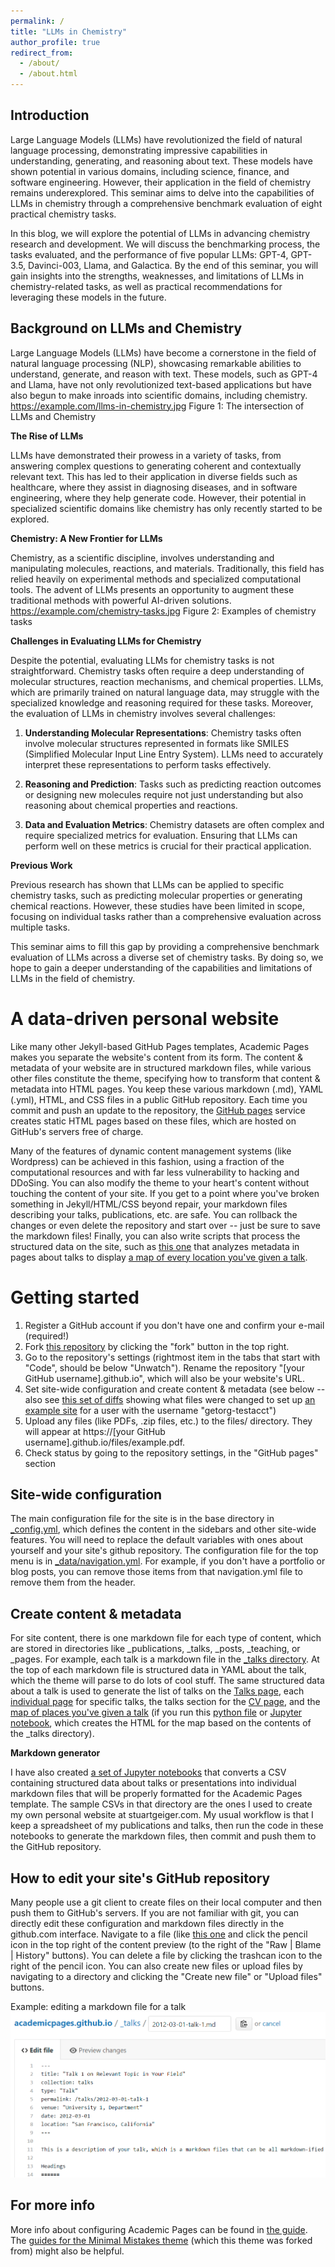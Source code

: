 ```yaml
---
permalink: /
title: "LLMs in Chemistry"
author_profile: true
redirect_from: 
  - /about/
  - /about.html
---
```




Introduction
------

Large Language Models (LLMs) have revolutionized the field of natural language processing, demonstrating impressive capabilities in understanding, generating, and reasoning about text. These models have shown potential in various domains, including science, finance, and software engineering. However, their application in the field of chemistry remains underexplored. This seminar aims to delve into the capabilities of LLMs in chemistry through a comprehensive benchmark evaluation of eight practical chemistry tasks.

In this blog, we will explore the potential of LLMs in advancing chemistry research and development. We will discuss the benchmarking process, the tasks evaluated, and the performance of five popular LLMs: GPT-4, GPT-3.5, Davinci-003, Llama, and Galactica. By the end of this seminar, you will gain insights into the strengths, weaknesses, and limitations of LLMs in chemistry-related tasks, as well as practical recommendations for leveraging these models in the future.

Background on LLMs and Chemistry
------

Large Language Models (LLMs) have become a cornerstone in the field of natural language processing (NLP), showcasing remarkable abilities to understand, generate, and reason with text. These models, such as GPT-4 and Llama, have not only revolutionized text-based applications but have also begun to make inroads into scientific domains, including chemistry.
https://example.com/llms-in-chemistry.jpg
Figure 1: The intersection of LLMs and Chemistry

**The Rise of LLMs**

LLMs have demonstrated their prowess in a variety of tasks, from answering complex questions to generating coherent and contextually relevant text. This has led to their application in diverse fields such as healthcare, where they assist in diagnosing diseases, and in software engineering, where they help generate code. However, their potential in specialized scientific domains like chemistry has only recently started to be explored.

**Chemistry: A New Frontier for LLMs**

Chemistry, as a scientific discipline, involves understanding and manipulating molecules, reactions, and materials. Traditionally, this field has relied heavily on experimental methods and specialized computational tools. The advent of LLMs presents an opportunity to augment these traditional methods with powerful AI-driven solutions.
https://example.com/chemistry-tasks.jpg
Figure 2: Examples of chemistry tasks

**Challenges in Evaluating LLMs for Chemistry**

Despite the potential, evaluating LLMs for chemistry tasks is not straightforward. Chemistry tasks often require a deep understanding of molecular structures, reaction mechanisms, and chemical properties. LLMs, which are primarily trained on natural language data, may struggle with the specialized knowledge and reasoning required for these tasks.
Moreover, the evaluation of LLMs in chemistry involves several challenges:

1. **Understanding Molecular Representations**: Chemistry tasks often involve molecular structures represented in formats like SMILES (Simplified Molecular Input Line Entry System). LLMs need to accurately interpret these representations to perform tasks effectively.

2. **Reasoning and Prediction**: Tasks such as predicting reaction outcomes or designing new molecules require not just understanding but also reasoning about chemical properties and reactions.

3. **Data and Evaluation Metrics**: Chemistry datasets are often complex and require specialized metrics for evaluation. Ensuring that LLMs can perform well on these metrics is crucial for their practical application.

**Previous Work**

Previous research has shown that LLMs can be applied to specific chemistry tasks, such as predicting molecular properties or generating chemical reactions. However, these studies have been limited in scope, focusing on individual tasks rather than a comprehensive evaluation across multiple tasks.

This seminar aims to fill this gap by providing a comprehensive benchmark evaluation of LLMs across a diverse set of chemistry tasks. By doing so, we hope to gain a deeper understanding of the capabilities and limitations of LLMs in the field of chemistry.








A data-driven personal website
======
Like many other Jekyll-based GitHub Pages templates, Academic Pages makes you separate the website's content from its form. The content & metadata of your website are in structured markdown files, while various other files constitute the theme, specifying how to transform that content & metadata into HTML pages. You keep these various markdown (.md), YAML (.yml), HTML, and CSS files in a public GitHub repository. Each time you commit and push an update to the repository, the [GitHub pages](https://pages.github.com/) service creates static HTML pages based on these files, which are hosted on GitHub's servers free of charge.

Many of the features of dynamic content management systems (like Wordpress) can be achieved in this fashion, using a fraction of the computational resources and with far less vulnerability to hacking and DDoSing. You can also modify the theme to your heart's content without touching the content of your site. If you get to a point where you've broken something in Jekyll/HTML/CSS beyond repair, your markdown files describing your talks, publications, etc. are safe. You can rollback the changes or even delete the repository and start over -- just be sure to save the markdown files! Finally, you can also write scripts that process the structured data on the site, such as [this one](https://github.com/academicpages/academicpages.github.io/blob/master/talkmap.ipynb) that analyzes metadata in pages about talks to display [a map of every location you've given a talk](https://academicpages.github.io/talkmap.html).

Getting started
======
1. Register a GitHub account if you don't have one and confirm your e-mail (required!)
1. Fork [this repository](https://github.com/academicpages/academicpages.github.io) by clicking the "fork" button in the top right. 
1. Go to the repository's settings (rightmost item in the tabs that start with "Code", should be below "Unwatch"). Rename the repository "[your GitHub username].github.io", which will also be your website's URL.
1. Set site-wide configuration and create content & metadata (see below -- also see [this set of diffs](http://archive.is/3TPas) showing what files were changed to set up [an example site](https://getorg-testacct.github.io) for a user with the username "getorg-testacct")
1. Upload any files (like PDFs, .zip files, etc.) to the files/ directory. They will appear at https://[your GitHub username].github.io/files/example.pdf.  
1. Check status by going to the repository settings, in the "GitHub pages" section

Site-wide configuration
------
The main configuration file for the site is in the base directory in [_config.yml](https://github.com/academicpages/academicpages.github.io/blob/master/_config.yml), which defines the content in the sidebars and other site-wide features. You will need to replace the default variables with ones about yourself and your site's github repository. The configuration file for the top menu is in [_data/navigation.yml](https://github.com/academicpages/academicpages.github.io/blob/master/_data/navigation.yml). For example, if you don't have a portfolio or blog posts, you can remove those items from that navigation.yml file to remove them from the header. 

Create content & metadata
------
For site content, there is one markdown file for each type of content, which are stored in directories like _publications, _talks, _posts, _teaching, or _pages. For example, each talk is a markdown file in the [_talks directory](https://github.com/academicpages/academicpages.github.io/tree/master/_talks). At the top of each markdown file is structured data in YAML about the talk, which the theme will parse to do lots of cool stuff. The same structured data about a talk is used to generate the list of talks on the [Talks page](https://academicpages.github.io/talks), each [individual page](https://academicpages.github.io/talks/2012-03-01-talk-1) for specific talks, the talks section for the [CV page](https://academicpages.github.io/cv), and the [map of places you've given a talk](https://academicpages.github.io/talkmap.html) (if you run this [python file](https://github.com/academicpages/academicpages.github.io/blob/master/talkmap.py) or [Jupyter notebook](https://github.com/academicpages/academicpages.github.io/blob/master/talkmap.ipynb), which creates the HTML for the map based on the contents of the _talks directory).

**Markdown generator**

I have also created [a set of Jupyter notebooks](https://github.com/academicpages/academicpages.github.io/tree/master/markdown_generator
) that converts a CSV containing structured data about talks or presentations into individual markdown files that will be properly formatted for the Academic Pages template. The sample CSVs in that directory are the ones I used to create my own personal website at stuartgeiger.com. My usual workflow is that I keep a spreadsheet of my publications and talks, then run the code in these notebooks to generate the markdown files, then commit and push them to the GitHub repository.

How to edit your site's GitHub repository
------
Many people use a git client to create files on their local computer and then push them to GitHub's servers. If you are not familiar with git, you can directly edit these configuration and markdown files directly in the github.com interface. Navigate to a file (like [this one](https://github.com/academicpages/academicpages.github.io/blob/master/_talks/2012-03-01-talk-1.md) and click the pencil icon in the top right of the content preview (to the right of the "Raw | Blame | History" buttons). You can delete a file by clicking the trashcan icon to the right of the pencil icon. You can also create new files or upload files by navigating to a directory and clicking the "Create new file" or "Upload files" buttons. 

Example: editing a markdown file for a talk
![Editing a markdown file for a talk](/images/editing-talk.png)

For more info
------
More info about configuring Academic Pages can be found in [the guide](https://academicpages.github.io/markdown/). The [guides for the Minimal Mistakes theme](https://mmistakes.github.io/minimal-mistakes/docs/configuration/) (which this theme was forked from) might also be helpful.





